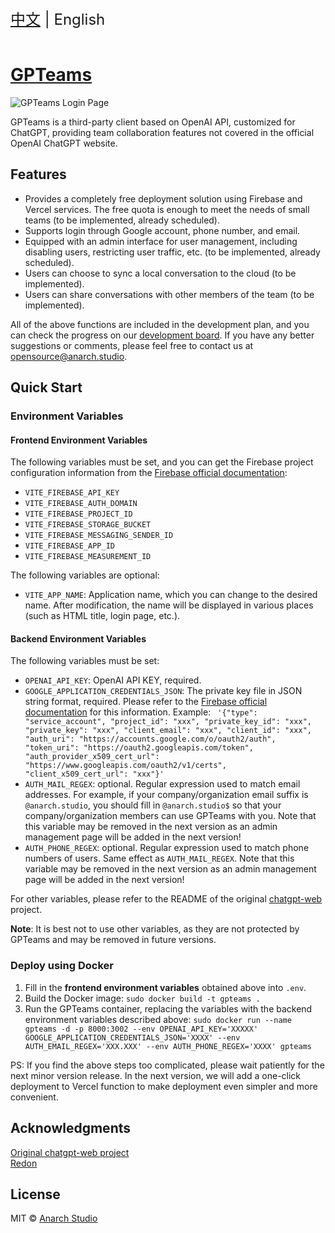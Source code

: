 <div style="font-size: 1.5rem;">
  <a href="./README.md">中文</a> | English
</div>
</br>

# [GPTeams](https://chat.anarch.studio)

![GPTeams Login Page](https://rorsch-1256426089.file.myqcloud.com/public/202303250636392.png)

GPTeams is a third-party client based on OpenAI API, customized for ChatGPT, providing team collaboration features not covered in the official OpenAI ChatGPT website.

## Features

- Provides a completely free deployment solution using Firebase and Vercel services. The free quota is enough to meet the needs of small teams (to be implemented, already scheduled).
- Supports login through Google account, phone number, and email.
- Equipped with an admin interface for user management, including disabling users, restricting user traffic, etc. (to be implemented, already scheduled).
- Users can choose to sync a local conversation to the cloud (to be implemented).
- Users can share conversations with other members of the team (to be implemented).

All of the above functions are included in the development plan, and you can check the progress on our [development board](https://sharing.clickup.com/31625481/b/h/6-900200430791-2/756b82376fc8197). If you have any better suggestions or comments, please feel free to contact us at [opensource@anarch.studio](mailto:opensource@anarch.studio).

## Quick Start

### Environment Variables

#### Frontend Environment Variables

The following variables must be set, and you can get the Firebase project configuration information from the [Firebase official documentation](https://firebase.google.com/docs/web/setup?hl=en):

- `VITE_FIREBASE_API_KEY`
- `VITE_FIREBASE_AUTH_DOMAIN`
- `VITE_FIREBASE_PROJECT_ID`
- `VITE_FIREBASE_STORAGE_BUCKET`
- `VITE_FIREBASE_MESSAGING_SENDER_ID`
- `VITE_FIREBASE_APP_ID`
- `VITE_FIREBASE_MEASUREMENT_ID`

The following variables are optional:

- `VITE_APP_NAME`: Application name, which you can change to the desired name. After modification, the name will be displayed in various places (such as HTML title, login page, etc.).

#### Backend Environment Variables

The following variables must be set:

- `OPENAI_API_KEY`: OpenAI API KEY, required.
- `GOOGLE_APPLICATION_CREDENTIALS_JSON`: The private key file in JSON string format, required. Please refer to the [Firebase official documentation](https://firebase.google.com/docs/admin/setup?hl=en) for this information. Example:
`
'{"type": "service_account", "project_id": "xxx", "private_key_id": "xxx", "private_key": "xxx", "client_email": "xxx", "client_id": "xxx", "auth_uri": "https://accounts.google.com/o/oauth2/auth", "token_uri": "https://oauth2.googleapis.com/token", "auth_provider_x509_cert_url": "https://www.googleapis.com/oauth2/v1/certs", "client_x509_cert_url": "xxx"}'`
- `AUTH_MAIL_REGEX`: optional. Regular expression used to match email addresses. For example, if your company/organization email suffix is `@anarch.studio`, you should fill in `@anarch.studio$` so that your company/organization members can use GPTeams with you. Note that this variable may be removed in the next version as an admin management page will be added in the next version!
- `AUTH_PHONE_REGEX`: optional. Regular expression used to match phone numbers of users. Same effect as `AUTH_MAIL_REGEX`. Note that this variable may be removed in the next version as an admin management page will be added in the next version!

For other variables, please refer to the README of the original [chatgpt-web](https://github.com/Chanzhaoyu/chatgpt-web) project.

**Note**: It is best not to use other variables, as they are not protected by GPTeams and may be removed in future versions.

### Deploy using Docker

1. Fill in the **frontend environment variables** obtained above into `.env`.
2. Build the Docker image: `sudo docker build -t gpteams .`
3. Run the GPTeams container, replacing the variables with the backend environment variables described above: `sudo docker run --name gpteams -d -p 8000:3002 --env OPENAI_API_KEY='XXXXX' GOOGLE_APPLICATION_CREDENTIALS_JSON='XXXX' --env AUTH_EMAIL_REGEX='XXX.XXX' --env AUTH_PHONE_REGEX='XXXX' gpteams`

PS: If you find the above steps too complicated, please wait patiently for the next minor version release. In the next version, we will add a one-click deployment to Vercel function to make deployment even simpler and more convenient.

## Acknowledgments

[Original chatgpt-web project](https://github.com/Chanzhaoyu/chatgpt-web)  
[Redon](https://github.com/Chanzhaoyu)

## License
MIT © [Anarch Studio](./license)